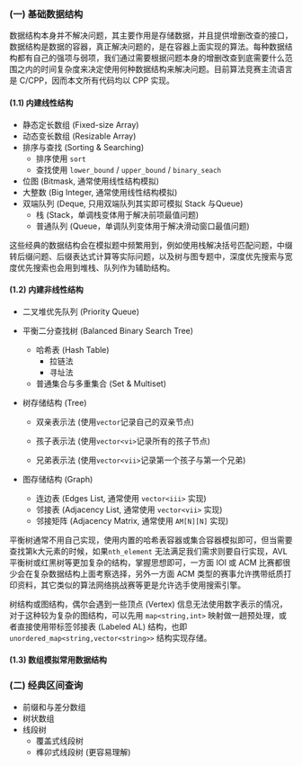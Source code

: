 

### (一) 基础数据结构

数据结构本身并不解决问题，其主要作用是存储数据，并且提供增删改查的接口，数据结构是数据的容器，真正解决问题的，是在容器上面实现的算法。每种数据结构都有自己的强项与弱项，我们通过需要根据问题本身的增删改查到底需要什么范围之内的时间复杂度来决定使用何种数据结构来解决问题。目前算法竞赛主流语言是 C/CPP，因而本文所有代码均以 CPP 实现。



#### (1.1) 内建线性结构

- 静态定长数组 (Fixed-size Array)
- 动态变长数组 (Resizable Array)
- 排序与查找 (Sorting & Searching)
  - 排序使用 `sort`
  -   查找使用 `lower_bound` / `upper_bound` /  `binary_seach`
- 位图 (Bitmask, 通常使用线性结构模拟)
- 大整数 (Big Integer, 通常使用线性结构模拟) 
- 双端队列 (Deque, 只用双端队列其实即可模拟 Stack 与Queue)
  - 栈 (Stack，单调栈变体用于解决前项最值问题)
  - 普通队列 (Queue，单调队列变体用于解决滑动窗口最值问题)
  



这些经典的数据结构会在模拟题中频繁用到，例如使用栈解决括号匹配问题，中缀转后缀问题、后缀表达式计算等实际问题，以及树与图专题中，深度优先搜索与宽度优先搜索也会用到堆栈、队列作为辅助结构。



#### (1.2) 内建非线性结构

- 二叉堆优先队列 (Priority Queue)
- 平衡二分查找树 (Balanced Binary Search Tree)
  - 哈希表 (Hash Table)
    - 拉链法
    - 寻址法
  - 普通集合与多重集合 (Set & Multiset)
- 树存储结构 (Tree)
  - 双亲表示法 (使用`vector`记录自己的双亲节点)

  - 孩子表示法 (使用`vector<vi>`记录所有的孩子节点)

  - 兄弟表示法 (使用`vector<vii>`记录第一个孩子与第一个兄弟)

- 图存储结构 (Graph)
  - 连边表 (Edges List, 通常使用 `vector<iii>` 实现)
  - 邻接表 (Adjacency List, 通常使用 `vector<vii>` 实现)
  - 邻接矩阵 (Adjacency Matrix, 通常使用 `AM[N][N]` 实现)




平衡树通常不用自己实现，使用内置的哈希表容器或集合容器模拟即可，但当需要查找第k大元素的时候，如果`nth_element` 无法满足我们需求则要自行实现，AVL平衡树或红黑树等更加复杂的结构，掌握思想即可，一方面 IOI 或 ACM 比赛都很少会在复杂数据结构上面考察选择，另外一方面 ACM 类型的赛事允许携带纸质打印资料，其它类似的算法网络挑战赛等更是允许选手使用搜索引擎。

树结构或图结构，偶尔会遇到一些顶点 (Vertex) 信息无法使用数字表示的情况，对于这种较为复杂的图结构，可以先用 `map<string,int>` 映射做一趟预处理，或者直接使用带标签邻接表 (Labeled AL) 结构，也即 `unordered_map<string,vector<string>>` 结构实现存储。



#### (1.3) 数组模拟常用数据结构







### (二) 经典区间查询

- 前缀和与差分数组
- 树状数组
- 线段树
  - 覆盖式线段树
  - 榫卯式线段树 (更容易理解)



